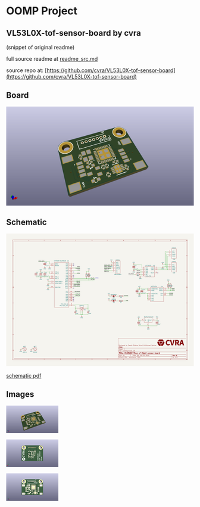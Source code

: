 # OOMP Project  
## VL53L0X-tof-sensor-board  by cvra  
  
(snippet of original readme)  
  
  
  full source readme at [readme_src.md](readme_src.md)  
  
source repo at: [https://github.com/cvra/VL53L0X-tof-sensor-board](https://github.com/cvra/VL53L0X-tof-sensor-board)  
## Board  
  
[![working_3d.png](working_3d_600.png)](working_3d.png)  
## Schematic  
  
[![working_schematic.png](working_schematic_600.png)](working_schematic.png)  
  
[schematic pdf](working_schematic.pdf)  
## Images  
  
[![working_3d.png](working_3d_140.png)](working_3d.png)  
  
[![working_3d_back.png](working_3d_back_140.png)](working_3d_back.png)  
  
[![working_3d_front.png](working_3d_front_140.png)](working_3d_front.png)  
